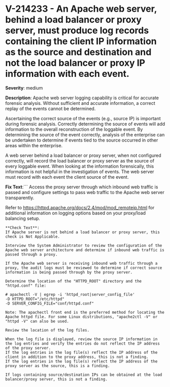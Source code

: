 # V-214233 - An Apache web server, behind a load balancer or proxy server, must produce log records containing the client IP information as the source and destination and not the load balancer or proxy IP information with each event.

**Severity**: medium

**Description**:
Apache web server logging capability is critical for accurate forensic analysis. Without sufficient and accurate information, a correct replay of the events cannot be determined.

Ascertaining the correct source of the events (e.g., source IP) is important during forensic analysis. Correctly determining the source of events will add information to the overall reconstruction of the loggable event. By determining the source of the event correctly, analysis of the enterprise can be undertaken to determine if events tied to the source occurred in other areas within the enterprise.

A web server behind a load balancer or proxy server, when not configured correctly, will record the load balancer or proxy server as the source of every loggable event. When looking at the information forensically, this information is not helpful in the investigation of events. The web server must record with each event the client source of the event.

**Fix Text**:```
Access the proxy server through which inbound web traffic is passed and configure settings to pass web traffic to the Apache web server transparently.

Refer to https://httpd.apache.org/docs/2.4/mod/mod_remoteip.html for additional information on logging options based on your proxy/load balancing setup.
```
**Check Text**:
If Apache server is not behind a load balancer or proxy server, this check is Not Applicable.

Interview the System Administrator to review the configuration of the Apache web server architecture and determine if inbound web traffic is passed through a proxy.

If the Apache web server is receiving inbound web traffic through a proxy, the audit logs must be reviewed to determine if correct source information is being passed through by the proxy server.

Determine the location of the "HTTPD_ROOT" directory and the "httpd.conf" file:

# apachectl -V | egrep -i 'httpd_root|server_config_file'
-D HTTPD_ROOT="/etc/httpd"
-D SERVER_CONFIG_FILE="conf/httpd.conf"

Note: The apachectl front end is the preferred method for locating the Apache httpd file. For some Linux distributions, "apache2ctl -V" or  "httpd -V" can also be used. 

Review the location of the log files.

When the log file is displayed, review the source IP information in the log entries and verify the entries do not reflect the IP address of the proxy server.
If the log entries in the log file(s) reflect the IP address of the client in addition to the proxy address, this is not a finding.
If the log entries in the log file(s) reflect the IP address of the proxy server as the source, this is a finding.

If logs containing source/destination IPs can be obtained at the load balancer/proxy server, this is not a finding.
